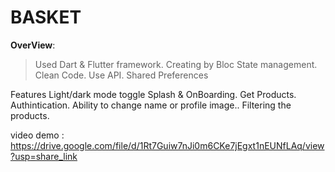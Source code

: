 # BASKET

**OverView**:
>Used Dart & Flutter framework.
>Creating by Bloc State management.
>Clean Code.
>Use API.
>Shared Preferences


Features
Light/dark mode toggle
Splash & OnBoarding.
Get Products.
Authintication.
Ability to change name or profile image..
Filtering the products.

video demo :
https://drive.google.com/file/d/1Rt7Guiw7nJi0m6CKe7jEgxt1nEUNfLAq/view?usp=share_link
